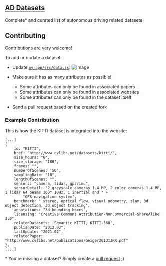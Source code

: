 ## [AD Datasets](https://ad-datasets.com)

Complete* and curated list of autonomous driving related datasets

## Contributing

Contributions are very welcome!

To add or update a dataset:

- Update [`my-app/src/data.js`](https://github.com/daniel-bogdoll/ad-datasets/blob/main/my-app/src/data.js):
![image](https://user-images.githubusercontent.com/19552411/135491523-0a9299b2-4e71-45fa-9808-f9b13b0fb7fd.png)

- Make sure it has as many attributes as possible!
    + Some attributes can only be found in associated papers
    + Some attributes can only be found in associated websites
    + Some attributes can only be found in the dataset itself
- Send a pull request based on the created fork

### Example Contribution
This is how the KITTI dataset is integrated into the website:
```
[...]
{
    id: "KITTI",                                        
    href: "http://www.cvlibs.net/datasets/kitti/",      
    size_hours: "6",                                    
    size_storage: "180",                                
    frames: "",                                             
    numberOfScenes: '50',                               
    samplingRate: "10",                                 
    lengthOfScenes: "",                                 
    sensors: "camera, lidar, gps/imu",                  
    sensorDetail: "2 greyscale cameras 1.4 MP, 2 color cameras 1.4 MP, 1 lidar 64 beams 360° 10Hz, 1 inertial and " +
        "GPS navigation system",
    benchmark: " stereo, optical flow, visual odometry, slam, 3d object detection, 3d object tracking",
    annotations: "3d bounding boxes",
    licensing: "Creative Commons Attribution-NonCommercial-ShareAlike 3.0",
    relatedDatasets: 'Semantic KITTI, KITTI-360',
    publishDate: "2012.03",
    lastUpdate: "2021.02",
    relatedPaper: "http://www.cvlibs.net/publications/Geiger2013IJRR.pdf"
},
[...]
```
\* You're missing a dataset? Simply create a [pull request](https://github.com/daniel-bogdoll/ad-datasets/blob/main/my-app/src/data.js) ;)
